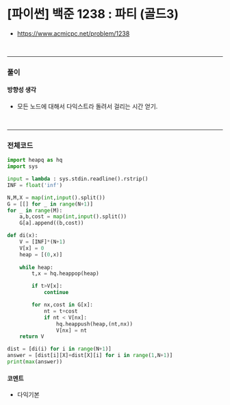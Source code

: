 # **\[파이썬\] 백준 1238 : 파티 (골드3)**
* https://www.acmicpc.net/problem/1238
<br>


---

### **풀이**

#### **방향성 생각**
* 모든 노드에 대해서 다익스트라 돌려서 걸리는 시간 얻기.

<br>

---

### **전체코드**
```python
import heapq as hq
import sys

input = lambda : sys.stdin.readline().rstrip()
INF = float('inf')

N,M,X = map(int,input().split())
G = [[] for _ in range(N+1)]
for _ in range(M):
    a,b,cost = map(int,input().split())
    G[a].append((b,cost))

def di(x):
    V = [INF]*(N+1)
    V[x] = 0
    heap = [(0,x)]
    
    while heap:
        t,x = hq.heappop(heap)

        if t>V[x]:
            continue

        for nx,cost in G[x]:
            nt = t+cost
            if nt < V[nx]:
                hq.heappush(heap,(nt,nx))
                V[nx] = nt
    return V

dist = [di(i) for i in range(N+1)]
answer = [dist[i][X]+dist[X][i] for i in range(1,N+1)]
print(max(answer))
```

#### **코멘트**

* 다익기본